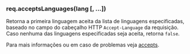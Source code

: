 <h3 id='req.acceptsLanguages'>req.acceptsLanguages(lang [, ...])</h3>

Retorna a primeira linguagem aceita da lista de linguagens especificadas,
baseado no campo do cabeçalho HTTP `Accept-Language` da requisição.
Caso nenhuma das linguagens especificadas seja aceita, retorna `false`.

Para mais informações ou em caso de problemas veja [accepts](https://github.com/expressjs/accepts).
